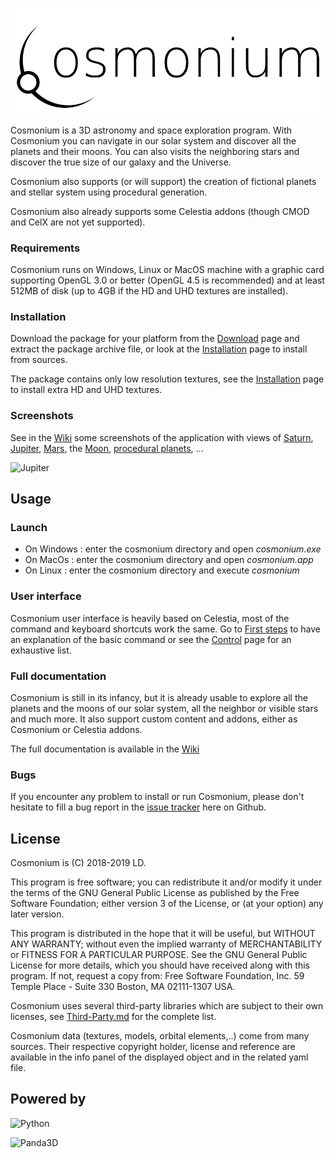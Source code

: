 ![Cosmonium](textures/cosmonium-name.png)

Cosmonium is a 3D astronomy and space exploration program. With Cosmonium you can navigate in our solar system and discover all the planets and their moons. You can also visits the neighboring stars and discover the true size of our galaxy and the Universe.

Cosmonium also supports (or will support) the creation of fictional planets and stellar system using procedural generation.

Cosmonium also already supports some Celestia addons (though CMOD and CelX are not yet supported).

### Requirements

Cosmonium runs on Windows, Linux or MacOS machine with a graphic card supporting OpenGL 3.0 or better (OpenGL 4.5 is recommended) and at least 512MB of disk (up to 4GB if the HD and UHD textures are installed).

### Installation 

Download the package for your platform from the [Download](https://github.com/cosmonium/cosmonium/wiki/Download) page and extract the package archive file, or look at the  [Installation](https://github.com/cosmonium/cosmonium/wiki/Installation) page to install from sources.

The package contains only low resolution textures, see the [Installation](https://github.com/cosmonium/cosmonium/wiki/Installation) page to install extra HD and UHD textures.

### Screenshots

See in the [Wiki](https://github.com/cosmonium/cosmonium/wiki/Screenshots) some screenshots of the application with views of [Saturn](https://github.com/cosmonium/cosmonium/wiki/Screenshots#rings-of-saturn), [Jupiter](https://github.com/cosmonium/cosmonium/wiki/Screenshots#io-casting-a-shadow-on-jupiter), [Mars](https://github.com/cosmonium/cosmonium/wiki/Screenshots#phobos-over-mars), the [Moon](https://github.com/cosmonium/cosmonium/wiki/Screenshots#moon-crescent), [procedural planets](https://github.com/cosmonium/cosmonium/wiki/Screenshots#procedural-planet), ...

![Jupiter](https://github.com/cosmonium/cosmonium/wiki/screenshots/Io+Jupiter.png)

## Usage

### Launch

* On Windows : enter the cosmonium directory and open *cosmonium.exe*
* On MacOs : enter the cosmonium directory and open *cosmonium.app*
* On Linux : enter the cosmonium directory and execute *cosmonium*

### User interface

Cosmonium user interface is heavily based on Celestia, most of the command and keyboard shortcuts work the same. Go to [First steps](https://github.com/cosmonium/cosmonium/wiki/First-steps) to have an explanation of the basic command or see the [Control](https://github.com/cosmonium/cosmonium/wiki/Control) page for an exhaustive list.

### Full documentation

Cosmonium is still in its infancy, but it is already usable to explore all the planets and the moons of our solar system, all the neighbor or visible stars and much more. It also support custom content and addons, either as Cosmonium or Celestia addons.

The full documentation is available in the [Wiki](https://github.com/cosmonium/cosmonium/wiki)

### Bugs

If you encounter any problem to install or run Cosmonium, please don't hesitate to fill a bug report in the [issue tracker](https://github.com/cosmonium/cosmonium/issues) here on Github.

## License 

Cosmonium is (C) 2018-2019 LD. 

This program is free software; you can redistribute it and/or modify it under the terms of the GNU General Public License as published by the Free Software Foundation; either version 3 of the License, or (at your option) any later version.

This program is distributed in the hope that it will be useful, but WITHOUT ANY WARRANTY; without even the implied warranty of MERCHANTABILITY or FITNESS FOR A PARTICULAR PURPOSE. See the GNU General Public License for more details, which you should have received along with this program. If not, request a copy from: Free Software Foundation, Inc. 59 Temple Place - Suite 330 Boston, MA 02111-1307 USA.

Cosmonium uses several third-party libraries which are subject to their own licenses,  see [Third-Party.md](Third-Party.md) for the complete list.

Cosmonium data (textures, models, orbital elements,..) come from many sources. Their respective copyright holder, license and reference are available in the info panel of the displayed object and in the related yaml file.

## Powered by

![Python](https://github.com/cosmonium/cosmonium/wiki/images/python-powered-w-200x80.png)

![Panda3D](https://github.com/cosmonium/cosmonium/wiki/images/panda3d_logo.png)
